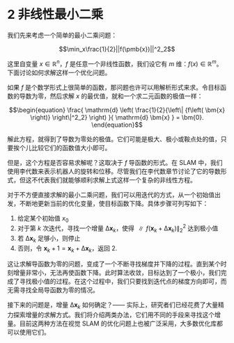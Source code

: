 &emsp;
# 2 非线性最小二乘
我们先来考虑一个简单的最小二乘问题：

$$\min_x\frac{1}{2}||f(\pmb{x})||^2_2$$

这里自变量 $x ∈ \mathbb{R}^n$，$f$ 是任意一个非线性函数，我们设它有 $m$ 维：$f(x) ∈ \mathbb{R}^m$。下面讨论如何求解这样一个优化问题。

如果 $f$ 是个数学形式上很简单的函数，那问题也许可以用解析形式来求。令目标函数的导数为零，然后求解 $x$ 的最优值，就和一个求二元函数的极值一样：



$$\begin{equation}
\frac{ \mathrm{d} \left( \frac{1}{2}{\left\| {f\left( \bm{x} \right)} \right\|^2_2} \right) }{ \mathrm{d} \bm{x} } = \bm{0}.
\end{equation}$$

解此方程，就得到了导数为零处的极值。它们可能是极大、极小或鞍点处的值，只要挨个儿比较它们的函数值大小即可。

但是，这个方程是否容易求解呢？这取决于 $f$ 导函数的形式。在 SLAM 中，我们使用李代数来表示机器人的旋转和位移。尽管我们在李代数章节讨论了它的导数形式，但这不代表我们就能够顺利求解上式这样一个复杂的非线性方程。

对于不方便直接求解的最小二乘问题，我们可以用迭代的方式，从一个初始值出发，不断地更新当前的优化变量，使目标函数下降。具体步骤可列写如下：

1. 给定某个初始值 $x_0$
2. 对于第 $k$ 次迭代，寻找一个增量 $∆\pmb{x}_k$，使得 $∥f (\pmb{x}_k + ∆\pmb{x}_k)∥^2_2$ 达到极小值
3. 若 $∆\pmb{x}_k$ 足够小，则停止
4. 否则，令 $\pmb{x}_k+1 = \pmb{x}_k + ∆\pmb{x}_k$，返回 2.

这让求解导函数为零的问题，变成了一个不断寻找梯度并下降的过程。直到某个时刻增量非常小，无法再使函数下降。此时算法收敛，目标达到了一个极小，我们完成了寻找极小值的过程。在这个过程中，我们只要找到迭代点的梯度方向即可，而无需寻找全局导函数为零的情况。

接下来的问题是，增量 $∆\pmb{x}_k$ 如何确定？—— 实际上，研究者们已经花费了大量精力探索增量的求解方式。我们将介绍两类办法，它们用不同的手段来寻找这个增量。目前这两种方法在视觉 SLAM 的优化问题上也被广泛采用，大多数优化库都可以使用它们。





